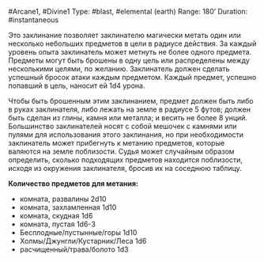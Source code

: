 #Arcane1, #Divine1
Type: #blast, #elemental (earth)
Range: 180’
Duration: #instantaneous

Это заклинание позволяет заклинателю магически метать один или несколько небольших предметов в цели в радиусе действия. За каждый уровень опыта заклинатель может метнуть не более одного предмета. Предметы могут быть брошены в одну цель или распределены между несколькими целями, по желанию. Заклинатель должен сделать успешный бросок атаки каждым предметом. Каждый предмет, успешно попавший в цель, наносит ей 1d4 урона.

Чтобы быть брошенным этим заклинанием, предмет должен быть либо в руках заклинателя, либо лежать на земле в радиусе 5 футов; должен быть сделан из глины, камня или металла; и весить не более 8 унций. Большинство заклинателей носят с собой мешочек с камнями или пулями для использования этого заклинания, но при необходимости заклинатель может прибегнуть к метанию предметов, которые валяются на земле поблизости. Судья может случайным образом определить, сколько подходящих предметов находится поблизости, исходя из окружения заклинателя, бросив их на соседнюю таблицу.

**Количество предметов для метания:**
* комната, развалины 2d10
* комната, захламленная 1d10
* комната, скудная 1d6
* комната, пустая 1d6-3
* Бесплодные/пустынные/горы 1d10
* Холмы/Джунгли/Кустарник/Леса 1d6
* расчищенный/трава/болото 1d3
